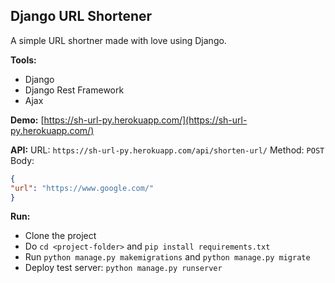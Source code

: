 ## Django URL Shortener
A simple URL shortner made with love using Django.

**Tools:**

 - Django
 - Django Rest Framework
 - Ajax

**Demo:** [https://sh-url-py.herokuapp.com/](https://sh-url-py.herokuapp.com/)

**API:**
URL: `https://sh-url-py.herokuapp.com/api/shorten-url/`
Method: `POST`
Body:

```json
{
"url": "https://www.google.com/"
}
```

**Run:**

 - Clone the project
 - Do `cd <project-folder>` and `pip install requirements.txt` 
 - Run `python manage.py makemigrations` and `python manage.py migrate`
 - Deploy test server: `python manage.py runserver` 
